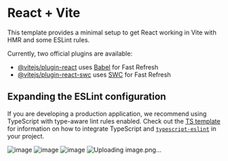 # React + Vite

This template provides a minimal setup to get React working in Vite with HMR and some ESLint rules.

Currently, two official plugins are available:

- [@vitejs/plugin-react](https://github.com/vitejs/vite-plugin-react/blob/main/packages/plugin-react) uses [Babel](https://babeljs.io/) for Fast Refresh
- [@vitejs/plugin-react-swc](https://github.com/vitejs/vite-plugin-react/blob/main/packages/plugin-react-swc) uses [SWC](https://swc.rs/) for Fast Refresh

## Expanding the ESLint configuration

If you are developing a production application, we recommend using TypeScript with type-aware lint rules enabled. Check out the [TS template](https://github.com/vitejs/vite/tree/main/packages/create-vite/template-react-ts) for information on how to integrate TypeScript and [`typescript-eslint`](https://typescript-eslint.io) in your project.

![image](https://github.com/user-attachments/assets/77905879-b782-469a-bbba-d248d765f884)
![image](https://github.com/user-attachments/assets/8405f432-926d-48ad-b8d4-a5154f52b2eb)
![image](https://github.com/user-attachments/assets/172ed974-efd7-4bc4-bdac-090e9d42cca1)
![Uploading image.png…]()


